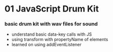 # 01 JavaScript Drum Kit


### basic drum kit with wav files for sound

- understand basic data-key calls with JS
- using transform with propertyName of elements
- learned on using addEventListener 
